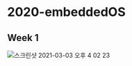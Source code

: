 # 2020-embeddedOS

## Week 1
![스크린샷 2021-03-03 오후 4 02 23](https://user-images.githubusercontent.com/48467841/109770312-c3385e80-7c3e-11eb-86c3-3e1191814377.png)
